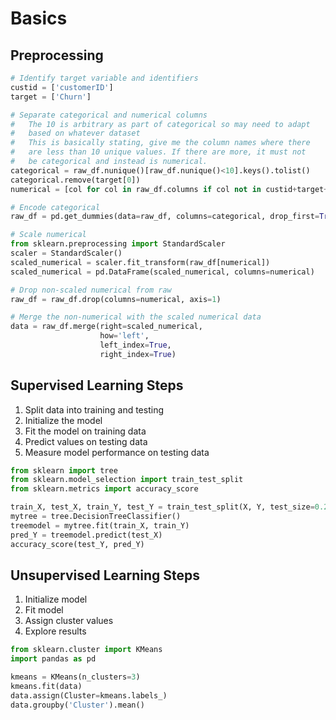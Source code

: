 # Basics

## Preprocessing

```python
# Identify target variable and identifiers
custid = ['customerID']
target = ['Churn']

# Separate categorical and numerical columns
#   The 10 is arbitrary as part of categorical so may need to adapt
#   based on whatever dataset
#   This is basically stating, give me the column names where there 
#   are less than 10 unique values. If there are more, it must not
#   be categorical and instead is numerical.
categorical = raw_df.nunique()[raw_df.nunique()<10].keys().tolist()
categorical.remove(target[0])
numerical = [col for col in raw_df.columns if col not in custid+target+categorical]

# Encode categorical
raw_df = pd.get_dummies(data=raw_df, columns=categorical, drop_first=True)

# Scale numerical
from sklearn.preprocessing import StandardScaler
scaler = StandardScaler()
scaled_numerical = scaler.fit_transform(raw_df[numerical])
scaled_numerical = pd.DataFrame(scaled_numerical, columns=numerical)

# Drop non-scaled numerical from raw
raw_df = raw_df.drop(columns=numerical, axis=1)

# Merge the non-numerical with the scaled numerical data
data = raw_df.merge(right=scaled_numerical,
                    how='left',
                    left_index=True,
                    right_index=True)
```

## Supervised Learning Steps

1. Split data into training and testing
2. Initialize the model
3. Fit the model on training data
4. Predict values on testing data
5. Measure model performance on testing data

```python
from sklearn import tree
from sklearn.model_selection import train_test_split
from sklearn.metrics import accuracy_score

train_X, test_X, train_Y, test_Y = train_test_split(X, Y, test_size=0.25)
mytree = tree.DecisionTreeClassifier()
treemodel = mytree.fit(train_X, train_Y)
pred_Y = treemodel.predict(test_X)
accuracy_score(test_Y, pred_Y)
```

## Unsupervised Learning Steps

1. Initialize model
2. Fit model
3. Assign cluster values
4. Explore results

```python
from sklearn.cluster import KMeans
import pandas as pd

kmeans = KMeans(n_clusters=3)
kmeans.fit(data)
data.assign(Cluster=kmeans.labels_)
data.groupby('Cluster').mean()
```

